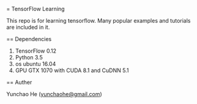 = TensorFlow Learning

This repo is for learning tensorflow. Many popular examples and tutorials are included in it.

== Dependencies

1. TensorFlow 0.12
2. Python 3.5
3. os ubuntu 16.04
4. GPU GTX 1070 with CUDA 8.1 and CuDNN 5.1

== Auther

Yunchao He (yunchaohe@gmail.com)